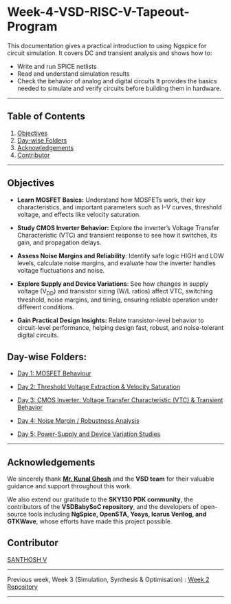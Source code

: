 # Week-4-VSD-RISC-V-Tapeout-Program

This documentation gives a practical introduction to using Ngspice for circuit simulation. It covers DC and transient analysis and shows how to:
- Write and run SPICE netlists
- Read and understand simulation results
- Check the behavior of analog and digital circuits
It provides the basics needed to simulate and verify circuits before building them in hardware.

---
## Table of Contents
  
1. [Objectives](#objectives)  
2. [Day-wise Folders](#day-wise-folders)
3. [Acknowledgements](#acknowledgements)  
4. [Contributor](#contributor)

---

## Objectives

- **Learn MOSFET Basics:** Understand how MOSFETs work, their key characteristics, and important parameters such as I–V curves, threshold voltage, and effects like velocity saturation.

- **Study CMOS Inverter Behavior:** Explore the inverter’s Voltage Transfer Characteristic (VTC) and transient response to see how it switches, its gain, and propagation delays.

- **Assess Noise Margins and Reliability**: Identify safe logic HIGH and LOW levels, calculate noise margins, and evaluate how the inverter handles voltage fluctuations and noise.

- **Explore Supply and Device Variations**: See how changes in supply voltage (V<sub>DD</sub>) and transistor sizing (W/L ratios) affect VTC, switching threshold, noise margins, and timing, ensuring reliable operation under different conditions.

- **Gain Practical Design Insights:** Relate transistor-level behavior to circuit-level performance, helping design fast, robust, and noise-tolerant digital circuits.

## Day-wise Folders:

- [Day 1: MOSFET Behaviour](https://github.com/santhoshvec24/Week-4-VSD-RISC-V-Tapeout-Program/tree/main/Day1)

- [Day 2: Threshold Voltage Extraction & Velocity Saturation](https://github.com/santhoshvec24/Week-4-VSD-RISC-V-Tapeout-Program/tree/main/Day2)

- [Day 3: CMOS Inverter: Voltage Transfer Characteristic (VTC) & Transient Behavior](https://github.com/santhoshvec24/Week-4-VSD-RISC-V-Tapeout-Program/tree/main/Day3)

- [Day 4: Noise Margin / Robustness Analysis](https://github.com/santhoshvec24/Week-4-VSD-RISC-V-Tapeout-Program/tree/main/Day4)

- [Day 5: Power-Supply and Device Variation Studies](https://github.com/santhoshvec24/Week-4-VSD-RISC-V-Tapeout-Program/tree/main/Day5)

---

## Acknowledgements

We sincerely thank **[Mr. Kunal Ghosh](https://in.linkedin.com/in/kunal-ghosh-vlsisystemdesign-com-28084836)** and the **VSD team** for their valuable guidance and support throughout this work.  

We also extend our gratitude to the **SKY130 PDK community**, the contributors of the **VSDBabySoC repository**, and the developers of open-source tools including **NgSpice, OpenSTA, Yosys, Icarus Verilog, and GTKWave**, whose efforts have made this project possible.

## Contributor
[SANTHOSH V](https://www.linkedin.com/in/santhosh-v-31142232b?lipi=urn%3Ali%3Apage%3Ad_flagship3_profile_view_base_contact_details%3BEDvR6ijqTsy2%2FDA6MD2cRA%3D%3D)

---

Previous week, Week 3 (Simulation, Synthesis & Optimisation) : [Week 2 Repository](https://github.com/santhoshvec24/Week-3-VSD-RISC-V-Tapeout-Program[](url))

---







